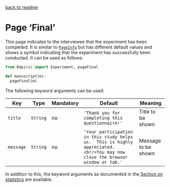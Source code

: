 [back to readme](../../../)

# Page ‘Final’

This page indicates to the interviewee that the experiment has been completed.  It is similar to [`PageInfo`](pageInfo.md) but has different default values and shows a symbol indicating that the experiment has successfully been conducted.  It can be used as follows:
```python
from Empiric import Experiment, pageFinal

def manuscript(m):
  pageFinal(m)
```

The following keyword arguments can be used:

| Key | Type | Mandatory | Default | Meaning |
| --- | ---- | --------- | ------- | ------- |
| `title` | `String` | no | `'Thank you for completing this questionnaire!'` | Title to be shown |
| `message` | `String` | no | `'Your participation in this study helps us.  This is highly appreciated.<br/>You may now close the browser window or tab.'` | Message to be shown |

In addition to this, the keyword arguments as documented in the [Section on statistics](statistics.md) are available.
